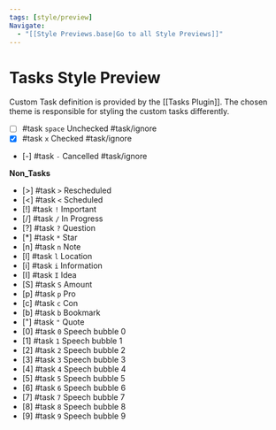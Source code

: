 ```yaml
---
tags: [style/preview]
Navigate:
  - "[[Style Previews.base|Go to all Style Previews]]"
---
```

# Tasks Style Preview

Custom Task definition is provided by the [[Tasks Plugin]]. The chosen theme is responsible for styling the custom tasks differently.

- [ ] #task `space` Unchecked #task/ignore
- [x] #task `x` Checked #task/ignore
- [-] #task `-` Cancelled #task/ignore

**Non_Tasks**
- [>] #task `>` Rescheduled
- [<] #task `<` Scheduled
- [!] #task `!` Important
- [/] #task `/` In Progress
- [?] #task `?` Question
- [*] #task `*` Star
- [n] #task `n` Note
- [l] #task `l` Location
- [i] #task `i` Information
- [I] #task `I` Idea
- [S] #task `S` Amount
- [p] #task `p` Pro
- [c] #task `c` Con
- [b] #task `b` Bookmark
- ["] #task `"` Quote
- [0] #task `0` Speech bubble 0
- [1] #task `1` Speech bubble 1
- [2] #task `2` Speech bubble 2
- [3] #task `3` Speech bubble 3
- [4] #task `4` Speech bubble 4
- [5] #task `5` Speech bubble 5
- [6] #task `6` Speech bubble 6
- [7] #task `7` Speech bubble 7
- [8] #task `8` Speech bubble 8
- [9] #task `9` Speech bubble 9

